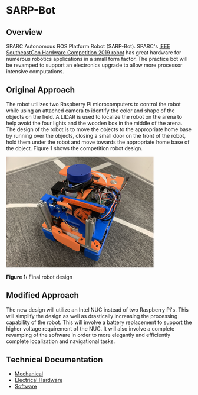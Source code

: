 # SARP-Bot
## Overview
SPARC Autonomous ROS Platform Robot (SARP-Bot).  SPARC's [IEEE SoutheastCon Hardware Competition 2019 robot](https://github.com/SPARC-Auburn/IEEE-SoutheastCon-2019) has great hardware for numerous robotics applications in a small form factor.  The practice bot will be revamped to support an electronics upgrade to allow more processor intensive computations.

## Original Approach
The robot utilizes two Raspberry Pi microcomputers to control the robot while using an attached camera to identify the color and shape of the objects on the field.  A LIDAR is used to localize the robot on the arena to help avoid the four lights and the wooden box in the middle of the arena.  The design of the robot is to move the objects to the appropriate home base by running over the objects, closing a small door on the front of the robot, hold them under the robot and move towards the appropriate home base of the object.  Figure 1 shows the competition robot design.

<img src="Images/Mechanical%20Development/final-bot.jpg"  width="400px"/>

**Figure 1:** Final robot design

## Modified Approach
The new design will utilize an Intel NUC instead of two Raspberry Pi's.  This will simplify the design as well as drastically increasing the processing capability of the robot.  This will involve a battery replacement to support the higher voltage requirement of the NUC.  It will also involve a complete revamping of the software in order to more elegantly and efficiently complete localization and navigational tasks.

## Technical Documentation
* [Mechanical](https://github.com/SPARC-Auburn/SARP-Bot/tree/master/Mechanical-Hardware)
* [Electrical Hardware](https://github.com/SPARC-Auburn/SARP-Bot/tree/master/Electrical-Hardware)
* [Software](https://github.com/SPARC-Auburn/SARP-Bot-Software)

